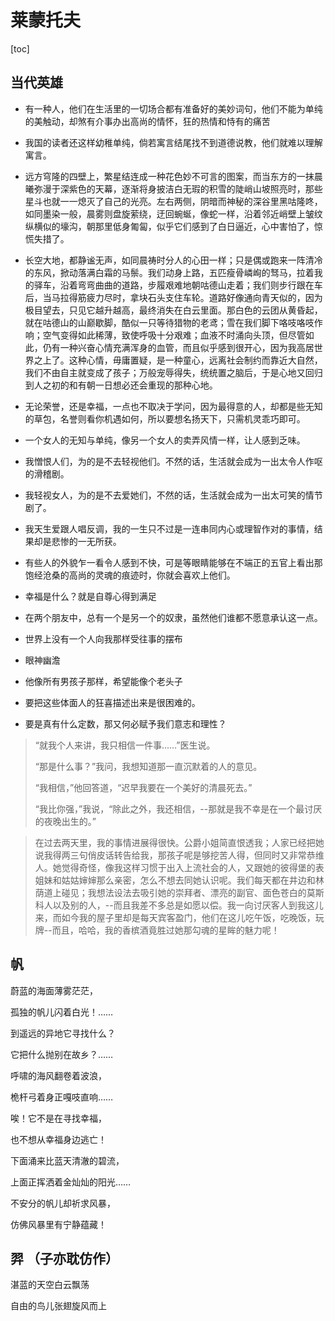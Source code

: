 # 莱蒙托夫
[toc]

## 当代英雄

* 有一种人，他们在生活里的一切场合都有准备好的美妙词句，他们不能为单纯的美触动，却煞有介事办出高尚的情怀，狂的热情和恃有的痛苦

* 我国的读者还这样幼稚单纯，倘若寓言结尾找不到道德说教，他们就难以理解寓言。

* 远方穹隆的四壁上，繁星结连成一种花色妙不可言的图案，而当东方的一抹晨曦弥漫于深紫色的天幕，逐渐将身披洁白无瑕的积雪的陡峭山坡照亮时，那些星斗也就一一熄灭了自己的光亮。左右两侧，阴暗而神秘的深谷里黑咕隆咚，如同墨染一般，晨雾则盘旋萦绕，迂回蜿蜒，像蛇一样，沿着邻近峭壁上皱纹纵横似的壕沟，朝那里低身匍匐，似乎它们感到了白日逼近，心中害怕了，惊慌失措了。

* 长空大地，都静谧无声，如同晨祷时分人的心田一样；只是偶或跑来一阵清冷的东风，掀动落满白霜的马鬃。我们动身上路，五匹瘦骨嶙峋的驽马，拉着我的驿车，沿着弯弯曲曲的道路，步履艰难地朝咕德山走着；我们则步行跟在车后，当马拉得筋疲力尽时，拿块石头支住车轮。道路好像通向青天似的，因为极目望去，只见它越升越高，最终消失在白云里面。那白色的云团从黄昏起，就在咕德山的山巅歇脚，酷似一只等待猎物的老鸢；雪在我们脚下咯吱咯吱作响；空气变得如此稀薄，致使呼吸十分艰难；血液不时涌向头顶，但尽管如此，仍有一种兴奋心情充满浑身的血管，而且似乎感到很开心，因为我高居世界之上了。这种心情，毋庸置疑，是一种童心，远离社会制约而靠近大自然，我们不由自主就变成了孩子；万般宠辱得失，统统置之脑后，于是心地又回归到人之初的和有朝一日想必还会重现的那种心地。

* 无论荣誉，还是幸福，一点也不取决于学问，因为最得意的人，却都是些无知的草包，名誉则看你机遇如何，所以要想名扬天下，只需机灵乖巧即可。

* 一个女人的无知与单纯，像另一个女人的卖弄风情一样，让人感到乏味。

* 我憎恨人们，为的是不去轻视他们。不然的话，生活就会成为一出太令人作呕的滑稽剧。

* 我轻视女人，为的是不去爱她们，不然的话，生活就会成为一出太可笑的情节剧了。

* 我天生爱跟人唱反调，我的一生只不过是一连串同内心或理智作对的事情，结果却是悲惨的一无所获。

* 有些人的外貌乍一看令人感到不快，可是等眼睛能够在不端正的五官上看出那饱经沧桑的高尚的灵魂的痕迹时，你就会喜欢上他们。

* 幸福是什么？就是自尊心得到满足

* 在两个朋友中，总有一个是另一个的奴隶，虽然他们谁都不愿意承认这一点。

* 世界上没有一个人向我那样受往事的摆布

* 眼神幽澹

* 他像所有男孩子那样，希望能像个老头子

* 要把这些体面人的狂喜描述出来是很困难的。

* 要是真有什么定数，那又何必赋予我们意志和理性？

> “就我个人来讲，我只相信一件事……”医生说。
>
> “那是什么事？”我问，我想知道那一直沉默着的人的意见。
>
> “我相信，”他回答道，“迟早我要在一个美好的清晨死去。”
>
> “我比你强，”我说，“除此之外，我还相信，--那就是我不幸是在一个最讨厌的夜晚出生的。”

> 在过去两天里，我的事情进展得很快。公爵小姐简直恨透我；人家已经把她说我得两三句俏皮话转告给我，那孩子呢是够挖苦人得，但同时又非常恭维人。她觉得奇怪，像我这样习惯于出入上流社会的人，又跟她的彼得堡的表姐妹和姑姑婶婶那么亲密，怎么不想去同她认识呢。我们每天都在井边和林荫道上碰见；我想法设法去吸引她的崇拜者、漂亮的副官、面色苍白的莫斯科人以及别的人，--而且我差不多总是如愿以偿。我一向讨厌客人到我这儿来，而如今我的屋子里却是每天宾客盈门，他们在这儿吃午饭，吃晚饭，玩牌--而且，哈哈，我的香槟酒竟胜过她那勾魂的星眸的魅力呢！

## 帆

蔚蓝的海面薄雾茫茫，

孤独的帆儿闪着白光！……

到遥远的异地它寻找什么？

它把什么抛别在故乡？……

呼啸的海风翻卷着波浪，

桅杆弓着身正嘎吱直响……

唉！它不是在寻找幸福，

也不想从幸福身边逃亡！

下面涌来比蓝天清澈的碧流，

上面正挥洒着金灿灿的阳光……

不安分的帆儿却祈求风暴，

仿佛风暴里有宁静蕴藏！

## 羿 （子亦耽仿作）

湛蓝的天空白云飘荡

自由的鸟儿张翅旋风而上
